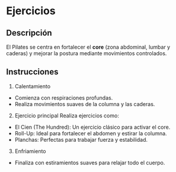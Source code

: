 # Ejercicios

## Descripción
El Pilates se centra en fortalecer el **core** (zona abdominal, lumbar y caderas) y mejorar la postura mediante movimientos controlados.

## Instrucciones

1. Calentamiento
- Comienza con respiraciones profundas.
- Realiza movimientos suaves de la columna y las caderas.

2. Ejercicio principal
Realiza ejercicios como:
- El Cien (The Hundred): Un ejercicio clásico para activar el core.
- Roll-Up: Ideal para fortalecer el abdomen y estirar la columna.
- Planchas: Perfectas para trabajar fuerza y estabilidad.

3. Enfriamiento
- Finaliza con estiramientos suaves para relajar todo el cuerpo.
